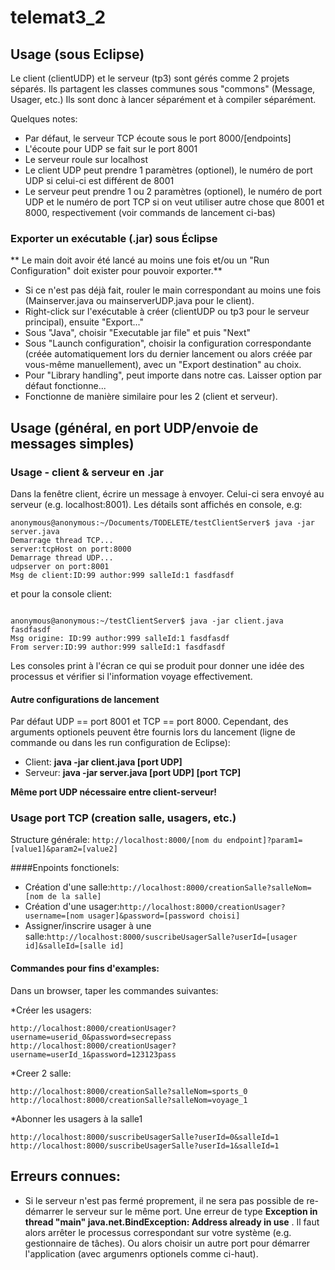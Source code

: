 # telemat3_2

## Usage (sous Eclipse)
Le client (clientUDP) et le serveur (tp3) sont gérés comme 2 projets séparés. Ils partagent les classes communes sous "commons" (Message, Usager, etc.) Ils sont donc à lancer séparément et à compiler séparément.

Quelques notes:
* Par défaut, le serveur TCP écoute sous le port 8000/[endpoints]
* L'écoute pour UDP se fait sur le port 8001
* Le serveur roule sur localhost
* Le client UDP peut prendre 1 paramètres (optionel), le numéro de port UDP si celui-ci est différent de 8001
* Le serveur peut prendre 1 ou 2 paramètres (optionel), le numéro de port UDP et le numéro de port TCP si on veut utiliser autre chose que 8001 et 8000, respectivement (voir commands de lancement ci-bas)

### Exporter un exécutable (.jar) sous Éclipse

** Le main doit avoir été lancé au moins une fois et/ou un "Run Configuration" doit exister pour pouvoir exporter.**
* Si ce n'est pas déjà fait, rouler le main correspondant au moins une fois (Mainserver.java ou mainserverUDP.java pour le client).
* Right-click sur l'exécutable à créer (clientUDP ou tp3 pour le serveur principal), ensuite "Export..."
* Sous "Java", choisir "Executable jar file" et puis "Next"
* Sous "Launch configuration", choisir la configuration correspondante (créée automatiquement lors du dernier lancement ou alors créée par vous-même manuellement), avec un "Export destination" au choix.
* Pour "Library handling", peut importe dans notre cas. Laisser option par défaut fonctionne...
* Fonctionne de manière similaire pour les 2 (client et serveur).

## Usage (général, en port UDP/envoie de messages simples)

### Usage - client & serveur en .jar
Dans la fenêtre client, écrire un message à envoyer. Celui-ci sera envoyé au serveur (e.g. localhost:8001). Les détails sont affichés en console, e.g:


```
anonymous@anonymous:~/Documents/TODELETE/testClientServer$ java -jar server.java
Demarrage thread TCP...
server:tcpHost on port:8000
Demarrage thread UDP...
udpserver on port:8001
Msg de client:ID:99 author:999 salleId:1 fasdfasdf
```

et pour la console client:


```

anonymous@anonymous:~/testClientServer$ java -jar client.java
fasdfasdf
Msg origine: ID:99 author:999 salleId:1 fasdfasdf
From server:ID:99 author:999 salleId:1 fasdfasdf
```

Les consoles print à l'écran ce qui se produit pour donner une idée des processus et vérifier si l'information voyage effectivement.

#### Autre configurations de lancement
Par défaut UDP == port 8001 et TCP == port 8000. Cependant, des arguments optionels peuvent être fournis lors du lancement (ligne de commande ou dans les run configuration de Eclipse):

* Client: **java -jar client.java [port UDP]**
* Serveur: **java -jar server.java [port UDP] [port TCP]**

**Même port UDP nécessaire entre client-serveur!**

### Usage port TCP (creation salle, usagers, etc.)
Structure générale: 
`
http://localhost:8000/[nom du endpoint]?param1=[value1]&param2=[value2]
`

####Enpoints fonctionels:
* Création d'une salle:`http://localhost:8000/creationSalle?salleNom=[nom de la salle]`
* Création d'une usager:`http://localhost:8000/creationUsager?username=[nom usager]&password=[password choisi]`
* Assigner/inscrire usager à une salle:`http://localhost:8000/suscribeUsagerSalle?userId=[usager id]&salleId=[salle id]`

#### Commandes pour fins d'examples:
Dans un browser, taper les commandes suivantes:

*Créer les usagers:
```
http://localhost:8000/creationUsager?username=userid_0&password=secrepass
http://localhost:8000/creationUsager?username=userId_1&password=123123pass
```
*Creer 2 salle:
```
http://localhost:8000/creationSalle?salleNom=sports_0
http://localhost:8000/creationSalle?salleNom=voyage_1
```
*Abonner les usagers à la salle1
```
http://localhost:8000/suscribeUsagerSalle?userId=0&salleId=1
http://localhost:8000/suscribeUsagerSalle?userId=1&salleId=1
```
## Erreurs connues:
* Si le serveur n'est pas fermé proprement, il ne sera pas possible de re-démarrer le serveur sur le même port. Une erreur de type **Exception in thread "main" java.net.BindException: Address already in use** . Il faut alors arrêter le processus correspondant sur votre système (e.g. gestionnaire de tâches). Ou alors choisir un autre port pour démarrer l'application (avec argumenrs optionels comme ci-haut).
